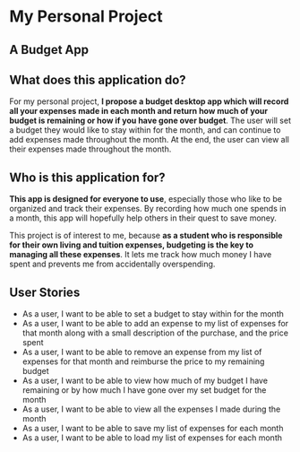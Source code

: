 # My Personal Project

## A Budget App

## What does this application do?
For my personal project, **I propose a budget desktop app which will record all your expenses made in each month and 
return how much of your budget is remaining or how if you have gone over budget**. The user will set a budget they would
like to stay within for the month, and can continue to add expenses made throughout the month. At the end, the user can 
view all their expenses made throughout the month.

## Who is this application for?
**This app is designed for everyone to use**, especially those who like to be organized and track their expenses. By 
recording how much one spends in a month, this app will hopefully help others in their quest to save money.

This project is of interest to me, because **as a student who is responsible for their own living and tuition expenses, 
budgeting is the key to managing all these expenses**. It lets me track how much money I have spent and prevents me from 
accidentally overspending. 

## User Stories
- As a user, I want to be able to set a budget to stay within for the month
- As a user, I want to be able to add an expense to my list of expenses for that month along with a small description of
  the purchase, and the price spent
- As a user, I want to be able to remove an expense from my list of expenses for that month and reimburse the price to 
  my remaining budget
- As a user, I want to be able to view how much of my budget I have remaining or by how much I have gone over my set 
  budget for the month
- As a user, I want to be able to view all the expenses I made during the month
- As a user, I want to be able to save my list of expenses for each month
- As a user, I want to be able to load my list of expenses for each month

